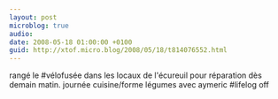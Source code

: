 ```yaml
---
layout: post
microblog: true
audio: 
date: 2008-05-18 01:00:00 +0100
guid: http://xtof.micro.blog/2008/05/18/t814076552.html
---
```

rangé le #vélofusée dans les locaux de l'écureuil pour réparation dès demain matin. journée cuisine/forme légumes avec aymeric #lifelog off
